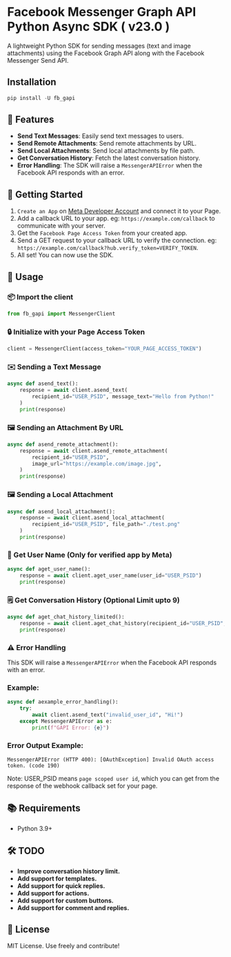 
# Facebook Messenger Graph API Python Async SDK ( v23.0 )

A lightweight Python SDK for sending messages (text and image attachments) using the Facebook Graph API along with the Facebook Messenger Send API.

## Installation

```python
pip install -U fb_gapi
```

## 🚀 Features

- **Send Text Messages**: Easily send text messages to users.
- **Send Remote Attachments**: Send remote attachments by URL.
- **Send Local Attachments**: Send local attachments by file path.
- **Get Conversation History**: Fetch the latest conversation history.
- **Error Handling**: The SDK will raise a `MessengerAPIError` when the Facebook API responds with an error.

## 🚀 Getting Started

1. `Create an App` on [Meta Developer Account](https://developers.facebook.com/apps/creation/) and connect it to your Page.
2. Add a callback URL to your app. eg: `https://example.com/callback` to communicate with your server.
3. Get the `Facebook Page Access Token` from your created app.
4. Send a GET request to your callback URL to verify the connection. eg: `https://example.com/callback?hub.verify_token=VERIFY_TOKEN`.
5. All set! You can now use the SDK.

## 📝 Usage

### 📦 Import the client
```python
from fb_gapi import MessengerClient
```

### 🔒 Initialize with your Page Access Token 
```python
client = MessengerClient(access_token="YOUR_PAGE_ACCESS_TOKEN")
```

### ✉️ Sending a Text Message
```python
async def asend_text():
    response = await client.asend_text(
        recipient_id="USER_PSID", message_text="Hello from Python!"
    )
    print(response)
```

### 🖼️ Sending an Attachment By URL
```python
async def asend_remote_attachment():
    response = await client.asend_remote_attachment(
        recipient_id="USER_PSID",
        image_url="https://example.com/image.jpg",
    )
    print(response)
```

### 🖼️ Sending a Local Attachment
```python
async def asend_local_attachment():
    response = await client.asend_local_attachment(
        recipient_id="USER_PSID", file_path="./test.png"
    )
    print(response)
```

### 👨 Get User Name (Only for verified app by Meta)
```python
async def aget_user_name():
    response = await client.aget_user_name(user_id="USER_PSID")
    print(response)
```

### 🗒️ Get Conversation History (Optional Limit upto 9)
```python
async def aget_chat_history_limited():
    response = await client.aget_chat_history(recipient_id="USER_PSID", limit=5)
    print(response)
```

### ⚠️ Error Handling
This SDK will raise a `MessengerAPIError` when the Facebook API responds with an error.

### Example:
```python
async def aexample_error_handling():
    try:
        await client.asend_text("invalid_user_id", "Hi!")
    except MessengerAPIError as e:
        print(f"GAPI Error: {e}")
```

### Error Output Example:
```
MessengerAPIError (HTTP 400): [OAuthException] Invalid OAuth access token. (code 190)
```

Note: USER_PSID means `page scoped user id`, which you can get from the response of the webhook callback set for your page.

## 📚 Requirements
- Python 3.9+

## 🛠️ TODO

- **Improve conversation history limit.**
- **Add support for templates.**
- **Add support for quick replies.**
- **Add support for actions.**
- **Add support for custom buttons.**
- **Add support for comment and replies.**

## 📃 License

MIT License. Use freely and contribute!
